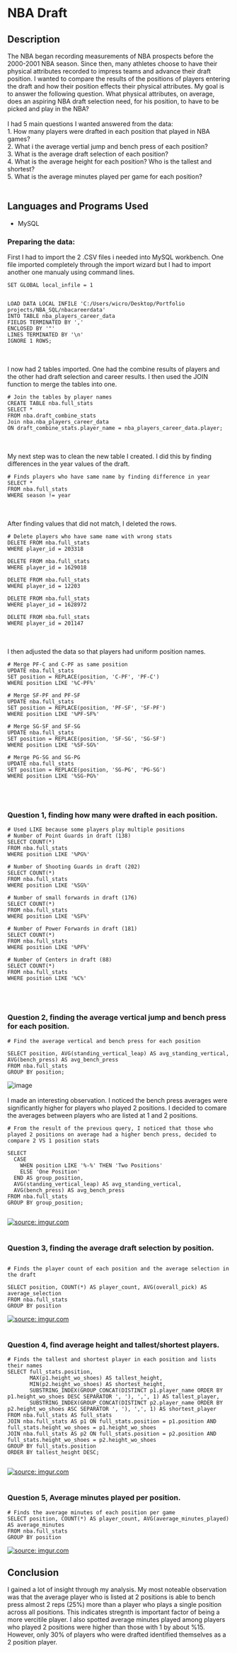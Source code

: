 <h1>NBA Draft </h1>


<h2>Description</h2>
The NBA began recording measurements of NBA prospects before the 2000-2001 NBA season. Since then, many athletes choose to have their physical attributes recorded to impress teams and advance their draft position. I wanted to compare the results of the positions of players entering the draft and how their position effects their physical attributes. My goal is to answer the following question. What physical attributes, on average, does an aspiring NBA draft selection need, for his position, to have to be picked and play in the NBA? 
<br />
<br />
I had 5 main questions I wanted answered from the data:
<br />
1. How many players were drafted in each position that played in NBA games?
<br />
2. What i the average vertial jump and bench press of each position?
<br />
3. What is the average draft selection of each position?
<br />
4. What is the average height for each position? Who is the tallest and shortest?
<br />
5. What is the average minutes played per game for each position?
<br />
<br />
<h2>Languages and Programs Used</h2>

- MySQL

<h3>Preparing the data:</h3>

First I had to import the 2 .CSV files i needed into MySQL workbench. One file imported completely through the import wizard but I had to import another one manualy using command lines. 
<br />
```
SET GLOBAL local_infile = 1


LOAD DATA LOCAL INFILE 'C:/Users/wicro/Desktop/Portfolio projects/NBA_SQL/nbacareerdata'
INTO TABLE nba_players_career_data
FIELDS TERMINATED BY ','
ENCLOSED BY '"'
LINES TERMINATED BY '\n'
IGNORE 1 ROWS;

```
<br />
<br />
I now had 2 tables imported. One had the combine results of players and the other had draft selection and career results. I then used the JOIN function to merge the tables into one.

```
# Join the tables by player names
CREATE TABLE nba.full_stats
SELECT *
FROM nba.draft_combine_stats
Join nba.nba_players_career_data 
ON draft_combine_stats.player_name = nba_players_career_data.player;
```

<br />
<br />
My next step was to clean the new table I created. I did this by finding differences in the year values of the draft.

```
# Finds players who have same name by finding difference in year
SELECT *
FROM nba.full_stats
WHERE season != year
```

<br />
<br />
After finding values that did not match, I deleted the rows.

```
# Delete players who have same name with wrong stats
DELETE FROM nba.full_stats
WHERE player_id = 203318

DELETE FROM nba.full_stats
WHERE player_id = 1629018

DELETE FROM nba.full_stats
WHERE player_id = 12203

DELETE FROM nba.full_stats
WHERE player_id = 1628972

DELETE FROM nba.full_stats
WHERE player_id = 201147
```
<br />
<br />
I then adjusted the data so that players had uniform position names.

```
# Merge PF-C and C-PF as same position
UPDATE nba.full_stats
SET position = REPLACE(position, 'C-PF', 'PF-C')
WHERE position LIKE '%C-PF%' 

# Merge SF-PF and PF-SF
UPDATE nba.full_stats
SET position = REPLACE(position, 'PF-SF', 'SF-PF')
WHERE position LIKE '%PF-SF%' 

# Merge SG-SF and SF-SG
UPDATE nba.full_stats
SET position = REPLACE(position, 'SF-SG', 'SG-SF')
WHERE position LIKE '%SF-SG%' 

# Merge PG-SG and SG-PG
UPDATE nba.full_stats
SET position = REPLACE(position, 'SG-PG', 'PG-SG')
WHERE position LIKE '%SG-PG%' 

```
<br />
<br />

<h3>Question 1, finding how many were drafted in each position.</h3>

```
# Used LIKE because some players play multiple positions
# Number of Point Guards in draft (138)
SELECT COUNT(*)
FROM nba.full_stats
WHERE position LIKE '%PG%'

# Number of Shooting Guards in draft (202)
SELECT COUNT(*)
FROM nba.full_stats
WHERE position LIKE '%SG%'

# Number of small forwards in draft (176)
SELECT COUNT(*)
FROM nba.full_stats
WHERE position LIKE '%SF%'

# Number of Power Forwards in draft (181)
SELECT COUNT(*)
FROM nba.full_stats
WHERE position LIKE '%PF%'

# Number of Centers in draft (88)
SELECT COUNT(*)
FROM nba.full_stats
WHERE position LIKE '%C%'
```
<br />
<br />
<h3>Question 2, finding the average vertical jump and bench press for each position.</h3>

```
# Find the average vertical and bench press for each position

SELECT position, AVG(standing_vertical_leap) AS avg_standing_vertical, AVG(bench_press) AS avg_bench_press
FROM nba.full_stats
GROUP BY position;
```
![image](https://user-images.githubusercontent.com/127700723/226064050-dfc46049-9b2f-49ee-88ce-170e229c86c2.png)
<br />
<br />
I made an interesting observation. I noticed the bench press averages were significantly higher for players who played 2 positions. I decided to comare the averages between players who are listed at 1 and 2 positions.

```
# From the result of the previous query, I noticed that those who played 2 positions on average had a higher bench press, decided to compare 2 VS 1 position stats

SELECT
  CASE 
    WHEN position LIKE '%-%' THEN 'Two Positions' 
    ELSE 'One Position' 
  END AS group_position, 
  AVG(standing_vertical_leap) AS avg_standing_vertical, 
  AVG(bench_press) AS avg_bench_press 
FROM nba.full_stats
GROUP BY group_position;
 
```
<a href="https://imgur.com/afohBWA"><img src="https://i.imgur.com/afohBWA.png" title="source: imgur.com" /></a>
<br />
<br />

<h3>Question 3, finding the average draft selection by position.</h3>

```

# Finds the player count of each position and the average selection in the draft

SELECT position, COUNT(*) AS player_count, AVG(overall_pick) AS average_selection
FROM nba.full_stats
GROUP BY position 

```
<a href="https://imgur.com/GoQ5UDn"><img src="https://i.imgur.com/GoQ5UDn.png" title="source: imgur.com" /></a>
<br />
<br />
<h3>Question 4, find average height and tallest/shortest players.</h3>
 
```
# Finds the tallest and shortest player in each position and lists their names
SELECT full_stats.position, 
       MAX(p1.height_wo_shoes) AS tallest_height, 
       MIN(p2.height_wo_shoes) AS shortest_height, 
       SUBSTRING_INDEX(GROUP_CONCAT(DISTINCT p1.player_name ORDER BY p1.height_wo_shoes DESC SEPARATOR ', '), ',', 1) AS tallest_player, 
       SUBSTRING_INDEX(GROUP_CONCAT(DISTINCT p2.player_name ORDER BY p2.height_wo_shoes ASC SEPARATOR ', '), ',', 1) AS shortest_player 
FROM nba.full_stats AS full_stats
JOIN nba.full_stats AS p1 ON full_stats.position = p1.position AND full_stats.height_wo_shoes = p1.height_wo_shoes
JOIN nba.full_stats AS p2 ON full_stats.position = p2.position AND full_stats.height_wo_shoes = p2.height_wo_shoes
GROUP BY full_stats.position
ORDER BY tallest_height DESC;
 
```
<a href="https://imgur.com/CCumtqE"><img src="https://i.imgur.com/CCumtqE.png" title="source: imgur.com" /></a>
<br />
<br />
<h3>Question 5, Average minutes played per position.</h3>

```
# Finds the average minutes of each position per game
SELECT position, COUNT(*) AS player_count, AVG(average_minutes_played) AS average_minutes
FROM nba.full_stats
GROUP BY position 
```
<a href="https://imgur.com/Az7Vgxt"><img src="https://i.imgur.com/Az7Vgxt.png" title="source: imgur.com" /></a>


<H2>Conclusion</H2>
I gained a lot of insight through my analysis. My most noteable observation was that the average player who is listed at
2 positions is able to bench press almost 2 reps (25%) more than a player who plays a single position across all positions. 
This  indicates stregnth is important factor of being a more vercitile player. I also spotted average minutes played among
players who played 2 positions were higher than those with 1 by about %15. However, only 30% of players who were drafted 
identified themselves as a 2 position player. 


















